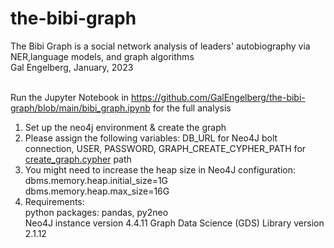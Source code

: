 # the-bibi-graph
The Bibi Graph is a social network analysis of leaders' autobiography via NER,language models, and graph algorithms <br>
Gal Engelberg, January, 2023 <br> <br>

Run the Jupyter Notebook in https://github.com/GalEngelberg/the-bibi-graph/blob/main/bibi_graph.ipynb for the full analysis
1. Set up the neo4j environment & create the graph
2. Please assign the following variables: DB_URL for Neo4J bolt connection, USER, PASSWORD, GRAPH_CREATE_CYPHER_PATH for [create_graph.cypher](https://github.com/GalEngelberg/the-bibi-graph/blob/main/create_graph.cypher) path <br>
3. You might need to increase the heap size in Neo4J configuration: <br>
dbms.memory.heap.initial_size=1G <br>
dbms.memory.heap.max_size=16G <br>
4. Requirements: <br>
python packages: pandas, py2neo <br>
Neo4J instance version 4.4.11 Graph Data Science (GDS) Library version 2.1.12
